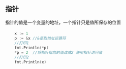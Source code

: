 ## 指针
指针的值是一个变量的地址，一个指针只是值所保存的位置

#### 
```go
    x := 1
    p := &x //&是取地址运算符
    //打印1
    fmt.Println(*p)
    *p = 2  //将指针指向的值改成2 使用指针访问值
    //打印2
    fmt.Println(x)
```